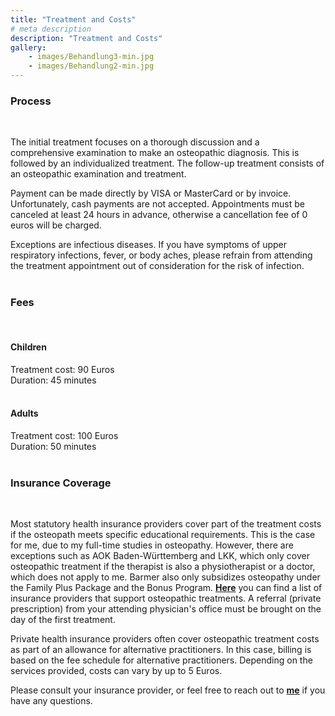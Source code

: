 ```yaml
---
title: "Treatment and Costs"
# meta description
description: "Treatment and Costs"
gallery: 
    - images/Behandlung3-min.jpg
    - images/Behandlung2-min.jpg
---  
```


### Process
<br>

The initial treatment focuses on a thorough discussion and a comprehensive examination to make an osteopathic diagnosis. This is followed by an individualized treatment.
The follow-up treatment consists of an osteopathic examination and treatment.

Payment can be made directly by VISA or MasterCard or by invoice. Unfortunately, cash payments are not accepted.
Appointments must be canceled at least 24 hours in advance, otherwise a cancellation fee of 0 euros will be charged.

Exceptions are infectious diseases. If you have symptoms of upper respiratory infections, fever, or body aches, please refrain from attending the treatment appointment out of consideration for the risk of infection.
<br>
<br>

### Fees
<br>

#### Children
Treatment cost: 90 Euros<br>
Duration: 45 minutes<br>
<br>

#### Adults <br>
Treatment cost: 100 Euros<br>
Duration: 50 minutes<br>
<br>

### Insurance Coverage
<br>

Most statutory health insurance providers cover part of the treatment costs if the osteopath meets specific educational requirements. This is the case for me, due to my full-time studies in osteopathy. However, there are exceptions such as AOK Baden-Württemberg and LKK, which only cover osteopathic treatment if the therapist is also a physiotherapist or a doctor, which does not apply to me. Barmer also only subsidizes osteopathy under the Family Plus Package and the Bonus Program. **[Here](https://www.krankenkassen.de/gesetzliche-krankenkassen/leistungen-gesetzliche-krankenkassen/alternative-heilmethoden/osteopathie)** you can find a list of insurance providers that support osteopathic treatments. A referral (private prescription) from your attending physician's office must be brought on the day of the first treatment.

Private health insurance providers often cover osteopathic treatment costs as part of an allowance for alternative practitioners. In this case, billing is based on the fee schedule for alternative practitioners. Depending on the services provided, costs can vary by up to 5 Euros.

Please consult your insurance provider, or feel free to reach out to **[me](https://www.osteopathiekammhoff.de/kontakt/ "Kontakt")** if you have any questions.